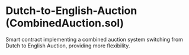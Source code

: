 # Dutch-to-English-Auction (CombinedAuction.sol)
Smart contract implementing a combined auction system switching from Dutch to English Auction, providing more flexibility.
